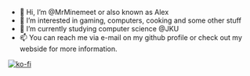 - 👋 Hi, I’m @MrMinemeet or also known as Alex
- 👀 I’m interested in gaming, computers, cooking and some other stuff
- 🌱 I’m currently studying computer science @JKU
- 📫 You can reach me via e-mail on my github profile or check out my webside for more information.

[![ko-fi](https://ko-fi.com/img/githubbutton_sm.svg)](https://ko-fi.com/P5P2HGYI2)

<!---
MrMinemeet/MrMinemeet is a ✨ special ✨ repository because its `README.md` (this file) appears on your GitHub profile.
You can click the Preview link to take a look at your changes.
--->
